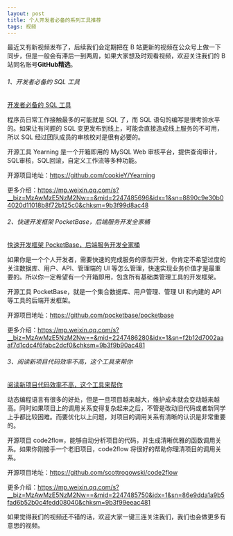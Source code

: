 ```yaml
---
layout: post
title: 个人开发者必备的系列工具推荐
tags: 视频
---
```


最近又有新视频发布了，后续我们会定期把在 B 站更新的视频在公众号上做一下同步，但是一般会有滞后一到两周，如果大家想及时观看视频，欢迎关注我们的 B 站同名账号**GitHub精选**。

###### 1、开发者必备的 SQL 工具

[开发者必备的 SQL 工具](https://www.bilibili.com/video/BV14X4y1h7Xs/)

程序员日常工作接触最多的可能就是 SQL 了，而 SQL 语句的编写是很考验水平的。如果让有问题的 SQL 变更发布到线上，可能会直接造成线上服务的不可用，所以 SQL 经过团队成员的审核校对是很有必要的。

开源工具 Yearning 是一个开箱即用的 MySQL Web 审核平台，提供查询审计，SQL审核，SQL回滚，自定义工作流等多种功能。

开源项目地址：https://github.com/cookieY/Yearning

更多介绍：https://mp.weixin.qq.com/s?__biz=MzAwMzE5NzM2Nw==&mid=2247485696&idx=1&sn=8890c9e30b04020d11018b8f72b125c0&chksm=9b3f99d8ac48

###### 2、快速开发框架 PocketBase，后端服务开发全家桶

[快速开发框架 PocketBase，后端服务开发全家桶](https://www.bilibili.com/video/BV1S8411f7G7/)

如果你是一个个人开发者，需要快速的完成服务的原型开发，你肯定不希望过度的关注数据库、用户、API、管理端的 UI 等怎么管理，快速实现业务价值才是最重要的。所以你一定希望有一个开箱即用，包含所有基础类管理工具的开发框架。

开源工具 PocketBase，就是一个集合数据库、用户管理、管理 UI 和内建的 API 等工具的后端开发框架。

开源项目地址：https://github.com/pocketbase/pocketbase

更多介绍：https://mp.weixin.qq.com/s?__biz=MzAwMzE5NzM2Nw==&mid=2247486280&idx=1&sn=f2b12d7002aaaf7d1cdc4f6fabc2dcf0&chksm=9b3f9b90ac481

###### 3、阅读新项目代码效率不高，这个工具来帮你

[阅读新项目代码效率不高，这个工具来帮你](https://www.bilibili.com/video/BV1V8411Z72A/)

动态编程语言有很多的好处，但是一旦项目越来越大，维护成本就会变动越来越高。同时如果项目上的调用关系变得复杂起来之后，不管是改动旧代码或者新同学上手都比较困难。而要优化以上问题，对项目的调用关系有清晰的认识是非常重要的。

开源项目 code2flow，能够自动分析项目的代码，并生成清晰优雅的函数调用关系。如果你刚接手一个老旧项目，code2flow 将很好的帮助你理清项目的调用关系。

开源项目地址：https://github.com/scottrogowski/code2flow

更多介绍：https://mp.weixin.qq.com/s?__biz=MzAwMzE5NzM2Nw==&mid=2247485750&idx=1&sn=86e9dda1a9b5fad6b52b0c4fedd08040&chksm=9b3f99eeac481

如果觉得我们的视频还不错的话，欢迎大家一键三连关注我们，我们也会做更多有意思的视频。
